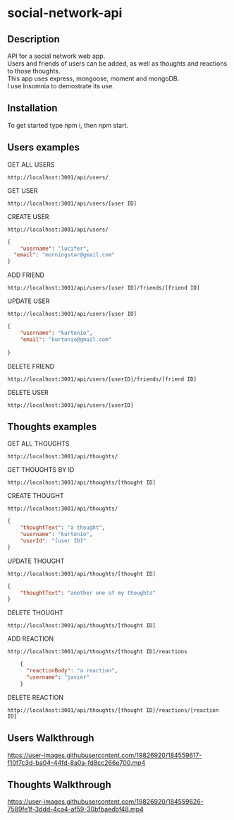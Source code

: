 # social-network-api
## Description
API for a social network web app.  
Users and friends of users can be added, as well as thoughts and reactions to those thoughts.  
This app uses express, mongoose, moment and mongoDB.  
I use Insomnia to demostrate its use.  

## Installation
To get started type npm i, then npm start.

## Users examples

GET ALL USERS  
```
http://localhost:3001/api/users/
```
  
GET USER  
```
http://localhost:3001/api/users/[user ID]
```
  
CREATE USER  
```
http://localhost:3001/api/users/
```
```json
{
	"username": "lucifer",
  "email": "morningstar@gmail.com"
}
```

ADD FRIEND  
```
http://localhost:3001/api/users/[user ID]/friends/[friend ID]
```

UPDATE USER  
```
http://localhost:3001/api/users/[user ID]
```
```json
{
	"username": "kurtonio",
	"email": "kurtonio@gmail.com"
	
}
```

DELETE FRIEND  
```
http://localhost:3001/api/users/[userID]/friends/[friend ID]
```
DELETE USER  
```
http://localhost:3001/api/users/[userID]
```

## Thoughts examples

GET ALL THOUGHTS
```
http://localhost:3001/api/thoughts/
```

GET THOUGHTS BY ID
```
http://localhost:3001/api/thoughts/[thought ID]
```

CREATE THOUGHT
```
http://localhost:3001/api/thoughts/
```
```json
{
	"thoughtText": "a thought",
	"username": "kurtonio",
	"userId": "[user ID]"
}
```

UPDATE THOUGHT
```
http://localhost:3001/api/thoughts/[thought ID]
```
```json
{
	"thoughtText": "another one of my thoughts"
}
```

DELETE THOUGHT
```
http://localhost:3001/api/thoughts/[thought ID]
```

ADD REACTION
```
http://localhost:3001/api/thoughts/[thought ID]/reactions
```
```json
	{
	  "reactionBody": "a reaction",
	  "username": "javier"
	}
  ```
DELETE REACTION
```
http://localhost:3001/api/thoughts/[thought ID]/reactions/[reaction ID]
```

## Users Walkthrough
https://user-images.githubusercontent.com/19826920/184559617-f10f7c3d-ba04-44fd-8a0a-fd8cc266e700.mp4

## Thoughts Walkthrough
https://user-images.githubusercontent.com/19826920/184559626-7589fe1f-3ddd-4ca4-af59-30bfbaedbf48.mp4
